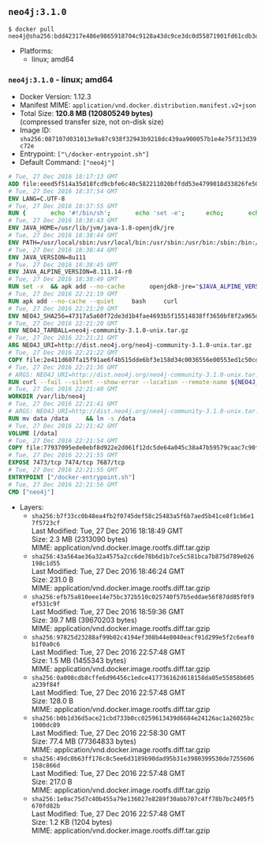 ## `neo4j:3.1.0`

```console
$ docker pull neo4j@sha256:bdd42317e486e9865918704c9128a43dc9ce3dc0d55871901fd61cdb3dd38c05
```

-	Platforms:
	-	linux; amd64

### `neo4j:3.1.0` - linux; amd64

-	Docker Version: 1.12.3
-	Manifest MIME: `application/vnd.docker.distribution.manifest.v2+json`
-	Total Size: **120.8 MB (120805249 bytes)**  
	(compressed transfer size, not on-disk size)
-	Image ID: `sha256:087107d031013e9a87c938f32943b9218dc439aa900057b1e4e75f313d39c72e`
-	Entrypoint: `["\/docker-entrypoint.sh"]`
-	Default Command: `["neo4j"]`

```dockerfile
# Tue, 27 Dec 2016 18:17:13 GMT
ADD file:eeed5f514a35d18fcd9cbfe6c40c582211020bffdd53e4799018d33826fe5067 in / 
# Tue, 27 Dec 2016 18:37:54 GMT
ENV LANG=C.UTF-8
# Tue, 27 Dec 2016 18:37:55 GMT
RUN { 		echo '#!/bin/sh'; 		echo 'set -e'; 		echo; 		echo 'dirname "$(dirname "$(readlink -f "$(which javac || which java)")")"'; 	} > /usr/local/bin/docker-java-home 	&& chmod +x /usr/local/bin/docker-java-home
# Tue, 27 Dec 2016 18:38:43 GMT
ENV JAVA_HOME=/usr/lib/jvm/java-1.8-openjdk/jre
# Tue, 27 Dec 2016 18:38:44 GMT
ENV PATH=/usr/local/sbin:/usr/local/bin:/usr/sbin:/usr/bin:/sbin:/bin:/usr/lib/jvm/java-1.8-openjdk/jre/bin:/usr/lib/jvm/java-1.8-openjdk/bin
# Tue, 27 Dec 2016 18:38:44 GMT
ENV JAVA_VERSION=8u111
# Tue, 27 Dec 2016 18:38:45 GMT
ENV JAVA_ALPINE_VERSION=8.111.14-r0
# Tue, 27 Dec 2016 18:38:49 GMT
RUN set -x 	&& apk add --no-cache 		openjdk8-jre="$JAVA_ALPINE_VERSION" 	&& [ "$JAVA_HOME" = "$(docker-java-home)" ]
# Tue, 27 Dec 2016 22:21:19 GMT
RUN apk add --no-cache --quiet     bash     curl
# Tue, 27 Dec 2016 22:21:20 GMT
ENV NEO4J_SHA256=47317a5a60f72de3d1b4fae4693b5f15514838ff3650bf8f2a965d3ba117dfc2
# Tue, 27 Dec 2016 22:21:20 GMT
ENV NEO4J_TARBALL=neo4j-community-3.1.0-unix.tar.gz
# Tue, 27 Dec 2016 22:21:21 GMT
ARG NEO4J_URI=http://dist.neo4j.org/neo4j-community-3.1.0-unix.tar.gz
# Tue, 27 Dec 2016 22:21:22 GMT
COPY file:2e411d607fa15f91ae6f4b515dde6bf3e158d34c0036556e00553ed1c50cd63d in /tmp/ 
# Tue, 27 Dec 2016 22:21:36 GMT
# ARGS: NEO4J_URI=http://dist.neo4j.org/neo4j-community-3.1.0-unix.tar.gz
RUN curl --fail --silent --show-error --location --remote-name ${NEO4J_URI}     && echo "${NEO4J_SHA256}  ${NEO4J_TARBALL}" | sha256sum -csw -     && tar --extract --file ${NEO4J_TARBALL} --directory /var/lib     && mv /var/lib/neo4j-* /var/lib/neo4j     && rm ${NEO4J_TARBALL}
# Tue, 27 Dec 2016 22:21:40 GMT
WORKDIR /var/lib/neo4j
# Tue, 27 Dec 2016 22:21:41 GMT
# ARGS: NEO4J_URI=http://dist.neo4j.org/neo4j-community-3.1.0-unix.tar.gz
RUN mv data /data     && ln -s /data
# Tue, 27 Dec 2016 22:21:42 GMT
VOLUME [/data]
# Tue, 27 Dec 2016 22:21:54 GMT
COPY file:77937095ede0ebf8d922e2d061f12dc5de64a045c38a47b59579caac7c90f6f6 in /docker-entrypoint.sh 
# Tue, 27 Dec 2016 22:21:55 GMT
EXPOSE 7473/tcp 7474/tcp 7687/tcp
# Tue, 27 Dec 2016 22:21:55 GMT
ENTRYPOINT ["/docker-entrypoint.sh"]
# Tue, 27 Dec 2016 22:21:56 GMT
CMD ["neo4j"]
```

-	Layers:
	-	`sha256:b7f33cc0b48ea4fb2f0745def58c25483a5f6b7aed5b41ce8f1cb6e17f5723cf`  
		Last Modified: Tue, 27 Dec 2016 18:18:49 GMT  
		Size: 2.3 MB (2313090 bytes)  
		MIME: application/vnd.docker.image.rootfs.diff.tar.gzip
	-	`sha256:43a564ae36a32a4575a2cc6de78b6d1b7ce5c581bca7b875d789e026198c1d55`  
		Last Modified: Tue, 27 Dec 2016 18:46:24 GMT  
		Size: 231.0 B  
		MIME: application/vnd.docker.image.rootfs.diff.tar.gzip
	-	`sha256:efb75a810eee14e75bc372b510c025740f57b5eddae56f87dd85f0f9ef531c9f`  
		Last Modified: Tue, 27 Dec 2016 18:59:36 GMT  
		Size: 39.7 MB (39670203 bytes)  
		MIME: application/vnd.docker.image.rootfs.diff.tar.gzip
	-	`sha256:97825d23288af99b02c4194ef308b44e8040eacf91d299e5f2c6eaf0b1f0a0c6`  
		Last Modified: Tue, 27 Dec 2016 22:57:48 GMT  
		Size: 1.5 MB (1455343 bytes)  
		MIME: application/vnd.docker.image.rootfs.diff.tar.gzip
	-	`sha256:0a008cdb8cffe6d96456c1edce417736162d618158da05e55858b605a239f84f`  
		Last Modified: Tue, 27 Dec 2016 22:57:48 GMT  
		Size: 128.0 B  
		MIME: application/vnd.docker.image.rootfs.diff.tar.gzip
	-	`sha256:b0b1d36d5ace21cbd733b0cc0259613439d6684e24126ac1a26025bc1900dc89`  
		Last Modified: Tue, 27 Dec 2016 22:58:30 GMT  
		Size: 77.4 MB (77364833 bytes)  
		MIME: application/vnd.docker.image.rootfs.diff.tar.gzip
	-	`sha256:49dc0b63ff176c8c5ee6d3189b90dad95b31e3980399530de7255606158c866d`  
		Last Modified: Tue, 27 Dec 2016 22:57:48 GMT  
		Size: 217.0 B  
		MIME: application/vnd.docker.image.rootfs.diff.tar.gzip
	-	`sha256:1e0ac75d7c40b455a79e136027e8289f30abb707c4ff78b7bc2405f5670fd82b`  
		Last Modified: Tue, 27 Dec 2016 22:57:48 GMT  
		Size: 1.2 KB (1204 bytes)  
		MIME: application/vnd.docker.image.rootfs.diff.tar.gzip
